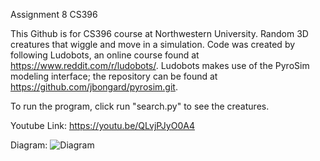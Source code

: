 Assignment 8 CS396

This Github is for CS396 course at Northwestern University. Random 3D creatures that wiggle and move in a simulation. Code was created by following Ludobots, an online course found at https://www.reddit.com/r/ludobots/. Ludobots makes use of the PyroSim modeling interface; the repository can be found at https://github.com/jbongard/pyrosim.git.

To run the program, click run "search.py" to see the creatures.

Youtube Link:
https://youtu.be/QLvjPJyO0A4 

Diagram:
![Diagram](https://user-images.githubusercontent.com/91999196/221746891-dc8d0646-2ace-42b9-8963-2e6e1b71d8ac.jpg)
